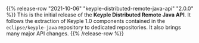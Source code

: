 {{% release-row "2021-10-06" "keyple-distributed-remote-java-api" "2.0.0" %}} 
This is the initial release of the **Keyple Distributed Remote Java API**.
It follows the extraction of Keyple 1.0 components contained in the `eclipse/keyple-java` repository to dedicated repositories.
It also brings many major API changes.
{{% /release-row %}}

